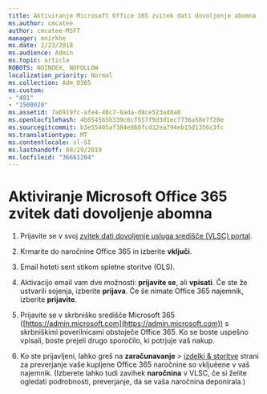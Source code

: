 ```yaml
---
title: Aktiviranje Microsoft Office 365 zvitek dati dovoljenje abomna
ms.author: cmcatee
author: cmcatee-MSFT
manager: mnirkhe
ms.date: 2/23/2018
ms.audience: Admin
ms.topic: article
ROBOTS: NOINDEX, NOFOLLOW
localization_priority: Normal
ms.collection: Adm_O365
ms.custom:
- "481"
- "1500028"
ms.assetid: 7a6919fc-afe4-40c7-8ada-d8ce523ad8a8
ms.openlocfilehash: 4b654565b339c6cf557f9d3d1ec7736a58e7f28e
ms.sourcegitcommit: b3e55405af384e868fcd32ea794eb15d1356c3fc
ms.translationtype: MT
ms.contentlocale: sl-SI
ms.lasthandoff: 08/29/2019
ms.locfileid: "36661204"
---
```

# <a name="activating-a-microsoft-office-365-volume-license-subscription"></a>Aktiviranje Microsoft Office 365 zvitek dati dovoljenje abomna

1. Prijavite se v svoj [zvitek dati dovoljenje usluga središče (VLSC) portal](http://go.microsoft.com/fwlink/p/?LinkId=329762).

2. Krmarite do naročnine Office 365 in izberite **vključi**.

3. Email hoteti sent stikom spletne storitve (OLS).

4. Aktivacijo email vam dve možnosti: **prijavite se**, ali **vpisati**. Če ste že ustvarili sojenja, izberite **prijava**. Če še nimate Office 365 najemnik, izberite **prijavite**.

5. Prijavite se v skrbniško središče Microsoft 365 ([https://admin.microsoft.com](https://admin.microsoft.com)) s skrbniškimi poverilnicami obstoječe Office 365. Ko se boste uspešno vpisali, boste prejeli drugo sporočilo, ki potrjuje vaš nakup.

6. Ko ste prijavljeni, lahko greš na **zaračunavanje** \> [izdelki & storitve](https://go.microsoft.com/fwlink/p/?linkid=842054) strani za preverjanje vaše kupljene Office 365 naročnine so vkljuèene v vaš najemnik. (Izberete lahko tudi zavihek **naročnina** v VLSC, če si želite ogledati podrobnosti, preverjanje, da se vaša naročnina deponirala.)